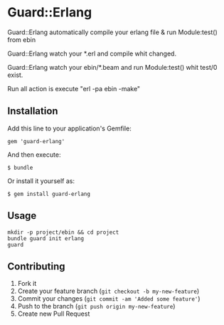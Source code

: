 # Guard::Erlang

Guard::Erlang automatically compile your erlang file & run Module:test() from ebin

Guard::Erlang watch your *.erl and compile whit changed.

Guard::Erlang watch your ebin/*.beam and run Module:test() whit test/0 exist.

Run all action is execute "erl -pa ebin -make"

## Installation

Add this line to your application's Gemfile:

    gem 'guard-erlang'

And then execute:

    $ bundle

Or install it yourself as:

    $ gem install guard-erlang

## Usage

    mkdir -p project/ebin && cd project
    bundle guard init erlang
    guard

## Contributing

1. Fork it
2. Create your feature branch (`git checkout -b my-new-feature`)
3. Commit your changes (`git commit -am 'Added some feature'`)
4. Push to the branch (`git push origin my-new-feature`)
5. Create new Pull Request
